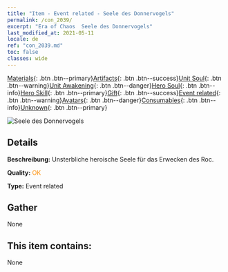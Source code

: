 ```yaml
---
title: "Item - Event related - Seele des Donnervogels"
permalink: /con_2039/
excerpt: "Era of Chaos  Seele des Donnervogels"
last_modified_at: 2021-05-11
locale: de
ref: "con_2039.md"
toc: false
classes: wide
---
```

 [Materials](/ItemsDE/){: .btn .btn--primary}[Artifacts](/ItemsDE/Artifacts/){: .btn .btn--success}[Unit Soul](/ItemsDE/UnitSoul/){: .btn .btn--warning}[Unit Awakening](/ItemsDE/UnitAwakening/){: .btn .btn--danger}[Hero Soul](/ItemsDE/HeroSoul/){: .btn .btn--info}[Hero Skill](/ItemsDE/HeroSkill/){: .btn .btn--primary}[Gift](/ItemsDE/Gift/){: .btn .btn--success}[Event related](/ItemsDE/Events/){: .btn .btn--warning}[Avatars](/ItemsDE/Avatars/){: .btn .btn--danger}[Consumables](/ItemsDE/Consumables/){: .btn .btn--info}[Unknown](/ItemsDE/Unknown/){: .btn .btn--primary}

 ![Seele des Donnervogels](/images/t/juexing_405.png)

## Details
 **Beschreibung:** Unsterbliche heroische Seele für das Erwecken des Roc.

 **Quality:** <span style="color: #FF8C00">OK</span>

 **Type:** Event related

## Gather

  None

## This item contains:

  None

